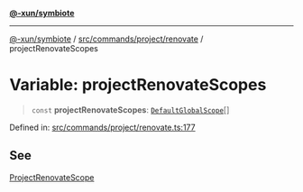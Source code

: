 [**@-xun/symbiote**](../../../../../README.md)

***

[@-xun/symbiote](../../../../../README.md) / [src/commands/project/renovate](../README.md) / projectRenovateScopes

# Variable: projectRenovateScopes

> `const` **projectRenovateScopes**: [`DefaultGlobalScope`](../../../../configure/enumerations/DefaultGlobalScope.md)[]

Defined in: [src/commands/project/renovate.ts:177](https://github.com/Xunnamius/symbiote/blob/c3eb624b24481297d928007f103c9d2138e49cb7/src/commands/project/renovate.ts#L177)

## See

[ProjectRenovateScope](../../../../configure/enumerations/DefaultGlobalScope.md)
